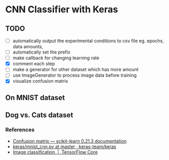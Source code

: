 # CNN Classifier with Keras

## TODO
- [ ] automatically output the experimental conditions to csv file eg. epochs, data amounts, 
- [ ] automatically set the prefix
- [ ] make callback for changing learning rate
- [x] comment each step
- [ ] make a generator for other dataset which has more amount
- [ ] use ImageGenerator to process image data before training
- [x] visualize confusion matrix

## On MNIST dataset


## Dog vs. Cats dataset


### References
- [Confusion matrix — scikit-learn 0.21.3 documentation](https://scikit-learn.org/stable/auto_examples/model_selection/plot_confusion_matrix.html#sphx-glr-auto-examples-model-selection-plot-confusion-matrix-py)
- [keras/mnist_cnn.py at master · keras-team/keras](https://github.com/keras-team/keras/blob/master/examples/mnist_cnn.py)
- [Image classification  |  TensorFlow Core](https://www.tensorflow.org/tutorials/images/classification)
